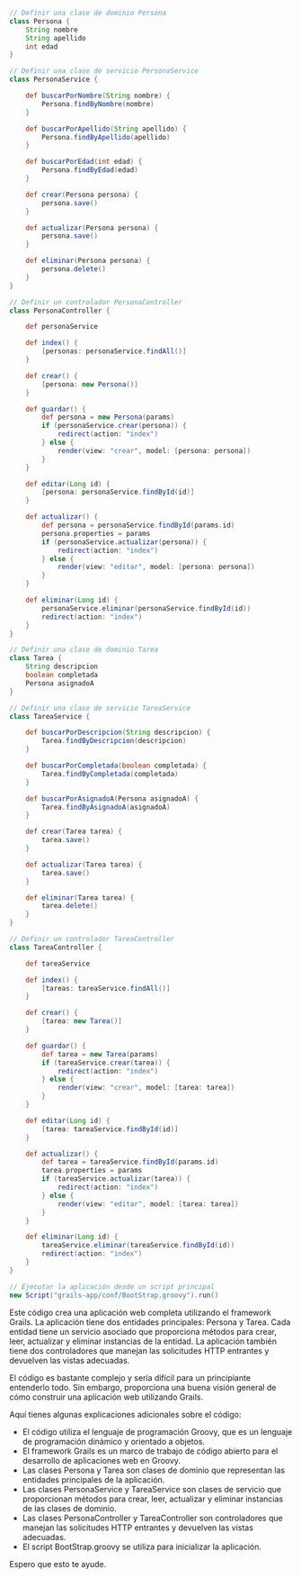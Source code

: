 ```groovy
// Definir una clase de dominio Persona
class Persona {
    String nombre
    String apellido
    int edad
}

// Definir una clase de servicio PersonaService
class PersonaService {

    def buscarPorNombre(String nombre) {
        Persona.findByNombre(nombre)
    }

    def buscarPorApellido(String apellido) {
        Persona.findByApellido(apellido)
    }

    def buscarPorEdad(int edad) {
        Persona.findByEdad(edad)
    }

    def crear(Persona persona) {
        persona.save()
    }

    def actualizar(Persona persona) {
        persona.save()
    }

    def eliminar(Persona persona) {
        persona.delete()
    }
}

// Definir un controlador PersonaController
class PersonaController {

    def personaService

    def index() {
        [personas: personaService.findAll()]
    }

    def crear() {
        [persona: new Persona()]
    }

    def guardar() {
        def persona = new Persona(params)
        if (personaService.crear(persona)) {
            redirect(action: "index")
        } else {
            render(view: "crear", model: [persona: persona])
        }
    }

    def editar(Long id) {
        [persona: personaService.findById(id)]
    }

    def actualizar() {
        def persona = personaService.findById(params.id)
        persona.properties = params
        if (personaService.actualizar(persona)) {
            redirect(action: "index")
        } else {
            render(view: "editar", model: [persona: persona])
        }
    }

    def eliminar(Long id) {
        personaService.eliminar(personaService.findById(id))
        redirect(action: "index")
    }
}

// Definir una clase de dominio Tarea
class Tarea {
    String descripcion
    boolean completada
    Persona asignadoA
}

// Definir una clase de servicio TareaService
class TareaService {

    def buscarPorDescripcion(String descripcion) {
        Tarea.findByDescripcion(descripcion)
    }

    def buscarPorCompletada(boolean completada) {
        Tarea.findByCompletada(completada)
    }

    def buscarPorAsignadoA(Persona asignadoA) {
        Tarea.findByAsignadoA(asignadoA)
    }

    def crear(Tarea tarea) {
        tarea.save()
    }

    def actualizar(Tarea tarea) {
        tarea.save()
    }

    def eliminar(Tarea tarea) {
        tarea.delete()
    }
}

// Definir un controlador TareaController
class TareaController {

    def tareaService

    def index() {
        [tareas: tareaService.findAll()]
    }

    def crear() {
        [tarea: new Tarea()]
    }

    def guardar() {
        def tarea = new Tarea(params)
        if (tareaService.crear(tarea)) {
            redirect(action: "index")
        } else {
            render(view: "crear", model: [tarea: tarea])
        }
    }

    def editar(Long id) {
        [tarea: tareaService.findById(id)]
    }

    def actualizar() {
        def tarea = tareaService.findById(params.id)
        tarea.properties = params
        if (tareaService.actualizar(tarea)) {
            redirect(action: "index")
        } else {
            render(view: "editar", model: [tarea: tarea])
        }
    }

    def eliminar(Long id) {
        tareaService.eliminar(tareaService.findById(id))
        redirect(action: "index")
    }
}

// Ejecutar la aplicación desde un script principal
new Script("grails-app/conf/BootStrap.groovy").run()
```

Este código crea una aplicación web completa utilizando el framework Grails. La aplicación tiene dos entidades principales: Persona y Tarea. Cada entidad tiene un servicio asociado que proporciona métodos para crear, leer, actualizar y eliminar instancias de la entidad. La aplicación también tiene dos controladores que manejan las solicitudes HTTP entrantes y devuelven las vistas adecuadas.

El código es bastante complejo y sería difícil para un principiante entenderlo todo. Sin embargo, proporciona una buena visión general de cómo construir una aplicación web utilizando Grails.

Aquí tienes algunas explicaciones adicionales sobre el código:

* El código utiliza el lenguaje de programación Groovy, que es un lenguaje de programación dinámico y orientado a objetos.
* El framework Grails es un marco de trabajo de código abierto para el desarrollo de aplicaciones web en Groovy.
* Las clases Persona y Tarea son clases de dominio que representan las entidades principales de la aplicación.
* Las clases PersonaService y TareaService son clases de servicio que proporcionan métodos para crear, leer, actualizar y eliminar instancias de las clases de dominio.
* Las clases PersonaController y TareaController son controladores que manejan las solicitudes HTTP entrantes y devuelven las vistas adecuadas.
* El script BootStrap.groovy se utiliza para inicializar la aplicación.

Espero que esto te ayude.